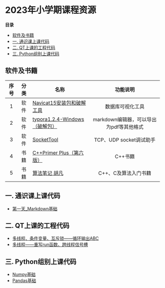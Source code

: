 # 2023年小学期课程资源
**目录**
* [软件及书籍](#p0)
* [一. 通识课上课代码](#p1)
* [二. QT上课的工程代码](#p2)
* [三. Python组别上课代码](#p3)


## 软件及书籍

| 序号 | 分类 | 名称                                                         |                功能说明                 |
| :--: | :--: | ------------------------------------------------------------ | :-------------------------------------: |
|  1   | 软件 | [Navicat15安装包和破解工具](https://cowtransfer.com/s/8c1f19cb83a14f) |            数据库可视化工具             |
|  2   | 软件 | [typora1.2.4-Windows（破解包）](https://cowtransfer.com/s/0acc7f2e4eb948) | markdown编辑器，可以导出为pdf等其他格式 |
|  3   | 软件 | [SocketTool](https://cowtransfer.com/s/f6c22c1e530a44)       |         TCP、UDP socket调试助手         |
|  4   | 书籍 | [C++Primer Plus（第六版）](https://cowtransfer.com/s/333d21b0efdb46) |                 C++书籍                 |
|  5   | 书籍 | [算法笔记 胡凡](https://cowtransfer.com/s/ccd15457146145)    |          C++、C及算法入门书籍           |


## 一. 通识课上课代码
* [第一天_Markdown基础](https://github.com/GVD-Net-dev/2023Resources/blob/main/%E7%AC%AC%E4%B8%80%E5%A4%A9__Markdown%E5%9F%BA%E7%A1%80%E8%AF%AD%E6%B3%95.md)


## 二. QT上课的工程代码
* [多线程、条件变量、互斥锁——循环输出ABC](https://github.com/SlightQTMQ/2023Resources/tree/main/QT%E5%B7%A5%E7%A8%8B%E4%B8%8A%E8%AF%BE%E4%BB%A3%E7%A0%81/QThread_printABC)
* [多线程——重写run函数、跨线程信号槽](https://github.com/SlightQTMQ/2023Resources/tree/main/QT%E5%B7%A5%E7%A8%8B%E4%B8%8A%E8%AF%BE%E4%BB%A3%E7%A0%81/QThread_OverrideTest)


## 三. Python组别上课代码
* [Numpy基础](https://github.com/GVD-Net-dev/2023Resources/blob/main/Numpy%E5%9F%BA%E7%A1%80.md)
* [Pandas基础](https://github.com/GVD-Net-dev/2023Resources/blob/main/Pandas%E5%9F%BA%E7%A1%80.md)
